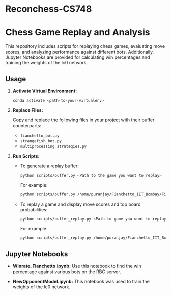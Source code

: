# Reconchess-CS748

# Chess Game Replay and Analysis

This repository includes scripts for replaying chess games, evaluating move scores, and analyzing performance against different bots. Additionally, Jupyter Notebooks are provided for calculating win percentages and training the weights of the lc0 network.

## Usage

1. **Activate Virtual Environment:**

    ```bash
    conda activate <path-to-your-virtualenv>
    ```

2. **Replace Files:**

    Copy and replace the following files in your project with their buffer counterparts:
   
    - `fianchetto_bot.py`
    - `strangefish_bot.py`
    - `multiprocessing_strategies.py`

3. **Run Scripts:**

    - To generate a replay buffer:

        ```bash
        python scripts/buffer.py <Path to the game you want to replay>
        ```

        For example:

        ```bash
        python scripts/buffer.py /home/puranjay/Fianchetto_IIT_Bombay/Fianchetto_fast/655504.json
        ```

    - To replay a game and display move scores and top board probabilities:

        ```bash
        python scripts/buffer_replay.py <Path to game you want to replay>
        ```

        For example:

        ```bash
        python scripts/buffer_replay.py /home/puranjay/Fianchetto_IIT_Bombay/Fianchetto_fast/655504.json
        ```

## Jupyter Notebooks

- **Winrate_Fianchetto.ipynb:**
  Use this notebook to find the win percentage against various bots on the RBC server.

- **NewOpponentModel.ipynb:**
  This notebook was used to train the weights of the lc0 network.


